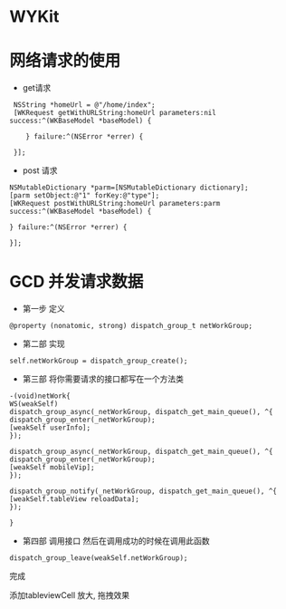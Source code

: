 # WYKit
# 网络请求的使用
 * get请求 
```
 NSString *homeUrl = @"/home/index";
 [WKRequest getWithURLString:homeUrl parameters:nil success:^(WKBaseModel *baseModel) {

    } failure:^(NSError *errer) {

 }];

```

* post 请求
```
NSMutableDictionary *parm=[NSMutableDictionary dictionary];
[parm setObject:@"1" forKey:@"type"];
[WKRequest postWithURLString:homeUrl parameters:parm success:^(WKBaseModel *baseModel) {

} failure:^(NSError *errer) {

}];
```

# GCD 并发请求数据

 * 第一步 定义
```
@property (nonatomic, strong) dispatch_group_t netWorkGroup;

```
* 第二部 实现
```
self.netWorkGroup = dispatch_group_create();
```
* 第三部 将你需要请求的接口都写在一个方法类
```
-(void)netWork{
WS(weakSelf)
dispatch_group_async(_netWorkGroup, dispatch_get_main_queue(), ^{
dispatch_group_enter(_netWorkGroup);
[weakSelf userInfo];
});

dispatch_group_async(_netWorkGroup, dispatch_get_main_queue(), ^{
dispatch_group_enter(_netWorkGroup);
[weakSelf mobileVip];
});

dispatch_group_notify(_netWorkGroup, dispatch_get_main_queue(), ^{
[weakSelf.tableView reloadData];
});

}
```
* 第四部 调用接口 然后在调用成功的时候在调用此函数
```
dispatch_group_leave(weakSelf.netWorkGroup);
```

完成

添加tableviewCell 放大, 拖拽效果

